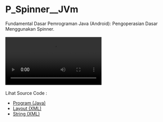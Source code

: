 # P_Spinner__JVm
Fundamental Dasar Pemrograman Java (Android): Pengoperasian Dasar Menggunakan Spinner.<br><br>
<video controls>
  <source src="https://github.com/RizkyKhapidsyah/P_Spinner__JVm/blob/master/results/20191128_023409.mp4" type="video/mp4">
</video><br><br>
Lihat Source Code :<br>
- <a href="https://github.com/RizkyKhapidsyah/P_Spinner__JVm/blob/master/app/src/main/java/com/rizkykhapidsyah/p_spinner__jvm/MainActivity.java">Program (Java)</a><br>
- <a href="https://github.com/RizkyKhapidsyah/P_Spinner__JVm/blob/master/app/src/main/res/layout/activity_main.xml">Layout (XML)</a><br>
- <a href="https://github.com/RizkyKhapidsyah/P_Spinner__JVm/blob/master/app/src/main/res/values/strings.xml">String (XML)</a><br>
 
